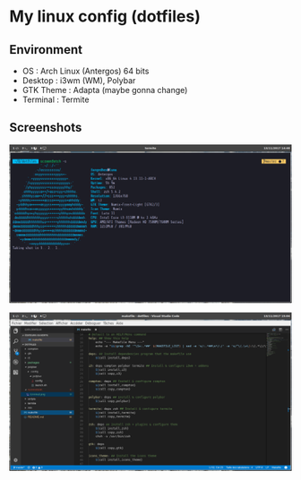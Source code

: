 # My linux config (dotfiles)
## Environment

- OS : Arch Linux (Antergos) 64 bits
- Desktop : i3wm (WM), Polybar
- GTK Theme : Adapta (maybe gonna change)
- Terminal : Termite

## Screenshots

![Terminal](./screenshots/terminal.png)

![Coding workspace](./screenshots/code.png)


